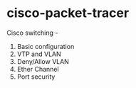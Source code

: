 # cisco-packet-tracer
Cisco switching -
1. Basic configuration
2. VTP and VLAN
3. Deny/Allow VLAN
4. Ether Channel
5. Port security
